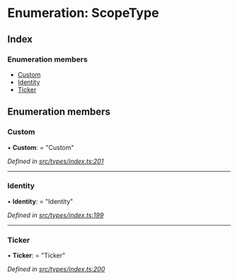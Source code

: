 # Enumeration: ScopeType

## Index

### Enumeration members

* [Custom](scopetype.md#custom)
* [Identity](scopetype.md#identity)
* [Ticker](scopetype.md#ticker)

## Enumeration members

###  Custom

• **Custom**: = "Custom"

*Defined in [src/types/index.ts:201](https://github.com/PolymathNetwork/polymesh-sdk/blob/4f2fd432/src/types/index.ts#L201)*

___

###  Identity

• **Identity**: = "Identity"

*Defined in [src/types/index.ts:199](https://github.com/PolymathNetwork/polymesh-sdk/blob/4f2fd432/src/types/index.ts#L199)*

___

###  Ticker

• **Ticker**: = "Ticker"

*Defined in [src/types/index.ts:200](https://github.com/PolymathNetwork/polymesh-sdk/blob/4f2fd432/src/types/index.ts#L200)*
